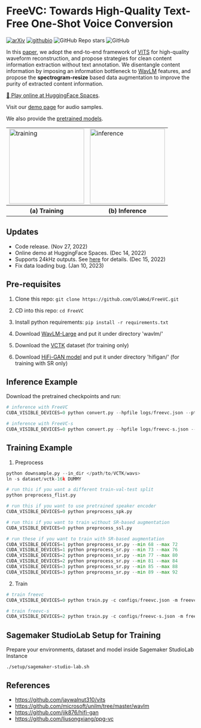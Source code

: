 # FreeVC: Towards High-Quality Text-Free One-Shot Voice Conversion

[![arXiv](https://img.shields.io/badge/arXiv-Paper-<COLOR>.svg)](https://arxiv.org/abs/2210.15418)
[![githubio](https://img.shields.io/static/v1?message=Audio%20Samples&logo=Github&labelColor=grey&color=blue&logoColor=white&label=%20&style=flat)](https://olawod.github.io/FreeVC-demo/)
![GitHub Repo stars](https://img.shields.io/github/stars/OlaWod/FreeVC)
![GitHub](https://img.shields.io/github/license/OlaWod/FreeVC)

In this [paper](https://arxiv.org/abs/2210.15418), we adopt the end-to-end framework of [VITS](https://arxiv.org/abs/2106.06103) for high-quality waveform reconstruction, and propose strategies for clean content information extraction without text annotation. We disentangle content information by imposing an information bottleneck to [WavLM](https://arxiv.org/abs/2110.13900) features, and propose the **spectrogram-resize** based data augmentation to improve the purity of extracted content information.

[🤗 Play online at HuggingFace Spaces](https://huggingface.co/spaces/OlaWod/FreeVC).

Visit our [demo page](https://olawod.github.io/FreeVC-demo) for audio samples.

We also provide the [pretrained models](https://1drv.ms/u/s!AnvukVnlQ3ZTx1rjrOZ2abCwuBAh?e=UlhRR5).

<table style="width:100%">
  <tr>
    <td><img src="./resources/train.png" alt="training" height="200"></td>
    <td><img src="./resources/infer.png" alt="inference" height="200"></td>
  </tr>
  <tr>
    <th>(a) Training</th>
    <th>(b) Inference</th>
  </tr>
</table>

## Updates

- Code release. (Nov 27, 2022)
- Online demo at HuggingFace Spaces. (Dec 14, 2022)
- Supports 24kHz outputs. See [here](https://github.com/OlaWod/FreeVC/tree/main/tips-for-synthesizing-24KHz-wavs-from-16kHz-wavs/) for details. (Dec 15, 2022)
- Fix data loading bug. (Jan 10, 2023)

## Pre-requisites

1. Clone this repo: `git clone https://github.com/OlaWod/FreeVC.git`

2. CD into this repo: `cd FreeVC`

3. Install python requirements: `pip install -r requirements.txt`

4. Download [WavLM-Large](https://github.com/microsoft/unilm/tree/master/wavlm) and put it under directory 'wavlm/'

5. Download the [VCTK](https://datashare.ed.ac.uk/handle/10283/3443) dataset (for training only)

6. Download [HiFi-GAN model](https://github.com/jik876/hifi-gan) and put it under directory 'hifigan/' (for training with SR only)

## Inference Example

Download the pretrained checkpoints and run:

```python
# inference with FreeVC
CUDA_VISIBLE_DEVICES=0 python convert.py --hpfile logs/freevc.json --ptfile checkpoints/freevc.pth --txtpath convert.txt --outdir outputs/freevc

# inference with FreeVC-s
CUDA_VISIBLE_DEVICES=0 python convert.py --hpfile logs/freevc-s.json --ptfile checkpoints/freevc-s.pth --txtpath convert.txt --outdir outputs/freevc-s
```

## Training Example

1. Preprocess

```python
python downsample.py --in_dir </path/to/VCTK/wavs>
ln -s dataset/vctk-16k DUMMY

# run this if you want a different train-val-test split
python preprocess_flist.py

# run this if you want to use pretrained speaker encoder
CUDA_VISIBLE_DEVICES=0 python preprocess_spk.py

# run this if you want to train without SR-based augmentation
CUDA_VISIBLE_DEVICES=0 python preprocess_ssl.py

# run these if you want to train with SR-based augmentation
CUDA_VISIBLE_DEVICES=1 python preprocess_sr.py --min 68 --max 72
CUDA_VISIBLE_DEVICES=1 python preprocess_sr.py --min 73 --max 76
CUDA_VISIBLE_DEVICES=2 python preprocess_sr.py --min 77 --max 80
CUDA_VISIBLE_DEVICES=2 python preprocess_sr.py --min 81 --max 84
CUDA_VISIBLE_DEVICES=3 python preprocess_sr.py --min 85 --max 88
CUDA_VISIBLE_DEVICES=3 python preprocess_sr.py --min 89 --max 92
```

2. Train

```python
# train freevc
CUDA_VISIBLE_DEVICES=0 python train.py -c configs/freevc.json -m freevc

# train freevc-s
CUDA_VISIBLE_DEVICES=2 python train.py -c configs/freevc-s.json -m freevc-s
```

## Sagemaker StudioLab Setup for Training
Prepare your environments, dataset and model inside Sagemaker StudioLab Instance
```
./setup/sagemaker-studio-lab.sh
```


## References

- https://github.com/jaywalnut310/vits
- https://github.com/microsoft/unilm/tree/master/wavlm
- https://github.com/jik876/hifi-gan
- https://github.com/liusongxiang/ppg-vc
